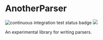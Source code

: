 # AnotherParser

<img
  src="https://github.com/MarkNahabedian/AnotherParser.jl/workflows/CI/badge.svg"
  alt="continuous integration test status badge" />
<a href="https://codecov.io/gh/MarkNahabedian/AnotherParser.jl">
  <img src="https://codecov.io/gh/MarkNahabedian/AnotherParser.jl/branch/master/graph/badge.svg" />
</a>

An experimental library for writing parsers.

